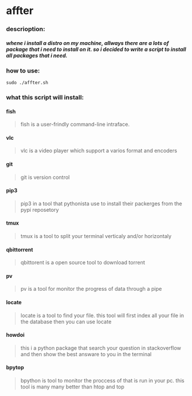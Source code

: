 # affter

### descrioption:
#### _whene i install a distro on my machine, allways there are a lots of package that i need to install on it. so i decided to write a script to install all packages that i need._

### how to use:
``` sudo ./affter.sh ```

### what this script will install:

#### fish
> fish is a user-frindly command-line intraface.

#### vlc
> vlc is a video player which support a varios format and encoders

#### git
> git is version control

#### pip3
> pip3 in a tool that pythonista use to install their packerges from the pypi reposetory

#### tmux
> tmux is a tool to split your terminal verticaly and/or horizontaly

#### qbittorrent
> qbittorent is a open source tool to download torrent

#### pv
> pv is a tool for monitor the progress of data through a pipe

#### locate
> locate is a tool to find your file. this tool will first index all your file in the database then you can use locate

#### howdoi
> this i a python package that search your question in stackoverflow and then show the best answare to you in the terminal

#### bpytop
> bpython is tool to monitor the proccess of that is run in your pc. this tool is many many better than htop and top
